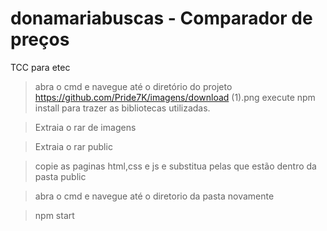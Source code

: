 # donamariabuscas - Comparador de preços
TCC para etec

>abra o cmd e navegue até o diretório do projeto
https://github.com/Pride7K/imagens/download (1).png
>execute npm install para trazer as bibliotecas utilizadas.

>Extraia o rar de imagens

>Extraia o rar public

>copie as paginas html,css e js e substitua pelas que estão dentro da pasta public

>abra o cmd e navegue até o diretorio da pasta novamente

>npm start 
